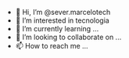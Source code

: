 - 👋 Hi, I’m @sever.marcelotech
- 👀 I’m interested in tecnologia
- 🌱 I’m currently learning ...
- 💞️ I’m looking to collaborate on ...
- 📫 How to reach me ...

<!---
marcelopontiac/marcelopontiac is a ✨ special ✨ repository because its `README.md` (this file) appears on your GitHub profile.
You can click the Preview link to take a look at your changes.
--->
